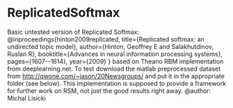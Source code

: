 # ReplicatedSoftmax
Basic untested version of Replicated Softmax:
@inproceedings{hinton2009replicated,
  title={Replicated softmax: an undirected topic model},
  author={Hinton, Geoffrey E and Salakhutdinov, Ruslan R},
  booktitle={Advances in neural information processing systems},
  pages={1607--1614},
  year={2009}
}
based on Theano RBM implementation from deeplearning.net.
To test download the matlab preprocessed dataset from http://qwone.com/~jason/20Newsgroups/
and put it in the appropriate folder (see below).
This implementation is supposed to provide a framework for further work on RSM,
not just the good results right away.
@author: Michal Lisicki